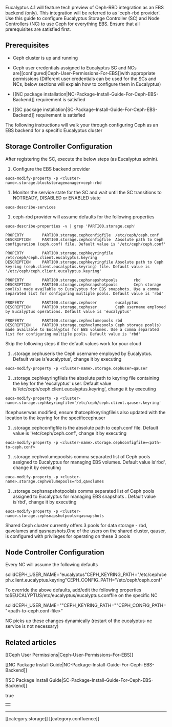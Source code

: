 Eucalyptus 4.1 will feature tech preview of Ceph-RBD integration as an EBS backend (only). This integration will be referred to as 'ceph-rbd provider'. Use this guide to configure Eucalyptus Storage Controller (SC) and Node Controllers (NC) to use Ceph for everything EBS. Ensure that all prerequisites are satisfied first.


## Prerequisites

* Ceph cluster is up and running
* Ceph user credentials assigned to Eucalyptus SC and NCs are[[configured|Ceph-User-Permissions-For-EBS]]with appropriate permissions (Different user credentials can be used for the SCs and NCs, below sections will explain how to configure them in Eucalyptus)


* [[NC package installation|NC-Package-Install-Guide-For-Ceph-EBS-Backend]] requirement is satisfied


* [[SC package installation|SC-Package-Install-Guide-For-Ceph-EBS-Backend]] requirement is satisfied





The following instructions will walk your through configuring Ceph as an EBS backend for a specific Eucalyptus cluster


## Storage Controller Configuration
After registering the SC, execute the below steps (as Eucalyptus admin).


1. Configure the EBS backend provider


```
euca-modify-property -p <cluster-name>.storage.blockstoragemanager=ceph-rbd
```

1. Monitor the service state for the SC and wait until the SC transitions to NOTREADY, DISABLED or ENABLED state


```
euca-describe-services
```

1. ceph-rbd provider will assume defaults for the following properties


```
euca-describe-properties -v | grep 'PARTI00.storage.ceph'

PROPERTY        PARTI00.storage.cephconfigfile  /etc/ceph/ceph.conf
DESCRIPTION     PARTI00.storage.cephconfigfile  Absolute path to Ceph configuration (ceph.conf) file. Default value is '/etc/ceph/ceph.conf'

PROPERTY        PARTI00.storage.cephkeyringfile /etc/ceph/ceph.client.eucalyptus.keyring
DESCRIPTION     PARTI00.storage.cephkeyringfile Absolute path to Ceph keyring (ceph.client.eucalyptus.keyring) file. Default value is '/etc/ceph/ceph.client.eucalyptus.keyring'

PROPERTY        PARTI00.storage.cephsnapshotpools       rbd
DESCRIPTION     PARTI00.storage.cephsnapshotpools       Ceph storage pool(s) made available to Eucalyptus for EBS snapshots. Use a comma separated list for configuring multiple pools. Default value is 'rbd'

PROPERTY        PARTI00.storage.cephuser        eucalyptus
DESCRIPTION     PARTI00.storage.cephuser        Ceph username employed by Eucalyptus operations. Default value is 'eucalyptus'

PROPERTY        PARTI00.storage.cephvolumepools rbd
DESCRIPTION     PARTI00.storage.cephvolumepools Ceph storage pool(s) made available to Eucalyptus for EBS volumes. Use a comma separated list for configuring multiple pools. Default value is 'rbd'

```
Skip the following steps if the default values work for your cloud


1. <cluster-name>.storage.cephuseris the Ceph username employed by Eucalyptus. Default value is'eucalyptus', change it by executing


```
euca-modify-property -p <cluster-name>.storage.cephuser=qauser
```

1. <cluster-name>.storage.cephkeyringfileis the absolute path to keyring file containing the key for the 'eucalyptus' user. Default value is'/etc/ceph/ceph.client.eucalyptus.keyring', change it by executing


```
euca-modify-property -p <cluster-name>.storage.cephkeyringfile='/etc/ceph/ceph.client.qauser.keyring'
```
Ifcephuserwas modified, ensure thatcephkeyringfileis also updated with the location to the keyring for the specificcephuser


1. <cluster-name>.storage.cephconfigfile is the absolute path to ceph.conf file. Default value is '/etc/ceph/ceph.conf', change it by executing


```
euca-modify-property -p <cluster-name>.storage.cephconfigfile=<path-to-ceph.conf>
```

1. <cluster-name>.storage.cephvolumepoolsis comma separated list of Ceph pools assigned to Eucalyptus for managing EBS volumes. Default value is'rbd', change it by executing


```
euca-modify-property -p <cluster-name>.storage.cephvolumepools=rbd,qavolumes
```

1. <cluster-name>.storage.cephsnapshotpoolsis comma separated list of Ceph pools assigned to Eucalyptus for managing EBS snapshots . Default value is'rbd', change it by executing


```
euca-modify-property -p <cluster-name>.storage.cephsnapshotpools=qasnapshots
```
Shared Ceph cluster currently offers 3 pools for data storage - rbd, qavolumes and qasnapshots.One of the users on the shared cluster, qauser, is configured with privileges for operating on these 3 pools




## Node Controller Configuration
Every NC will assume the following defaults

solidCEPH_USER_NAME="eucalyptus"CEPH_KEYRING_PATH="/etc/ceph/ceph.client.eucalyptus.keyring"CEPH_CONFIG_PATH="/etc/ceph/ceph.conf"

To override the above defaults, add/edit the following properties to$EUCALYPTUS/etc/eucalyptus/eucalyptus.conffile on the specific NC

solidCEPH_USER_NAME="<ceph-username-for-use-by-this-NC>"CEPH_KEYRING_PATH="<path-to-keyring-file-for-ceph-username>"CEPH_CONFIG_PATH="<path-to-ceph.conf-file>"

NC picks up these changes dynamically (restart of the eucalyptus-nc service is not necessary)


## Related articles
[[Ceph User Permissions|Ceph-User-Permissions-For-EBS]]

[[NC Package Install Guide|NC-Package-Install-Guide-For-Ceph-EBS-Backend]]

[[SC Package Install Guide|SC-Package-Install-Guide-For-Ceph-EBS-Backend]]



true

|  | 
|  --- | 
|  | 



*****

[[category.storage]] 
[[category.confluence]] 
